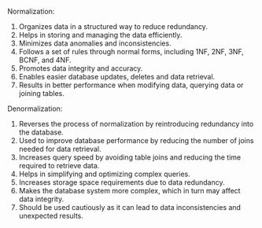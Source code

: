 

Normalization:

1. Organizes data in a structured way to reduce redundancy.
2. Helps in storing and managing the data efficiently.
3. Minimizes data anomalies and inconsistencies.
4. Follows a set of rules through normal forms, including 1NF, 2NF, 3NF, BCNF, and 4NF.
5. Promotes data integrity and accuracy.
6. Enables easier database updates, deletes and data retrieval.
7. Results in better performance when modifying data, querying data or joining tables.

Denormalization:

1. Reverses the process of normalization by reintroducing redundancy into the database.
2. Used to improve database performance by reducing the number of joins needed for data retrieval.
3. Increases query speed by avoiding table joins and reducing the time required to retrieve data.
4. Helps in simplifying and optimizing complex queries.
5. Increases storage space requirements due to data redundancy.
6. Makes the database system more complex, which in turn may affect data integrity.
7. Should be used cautiously as it can lead to data inconsistencies and unexpected results.